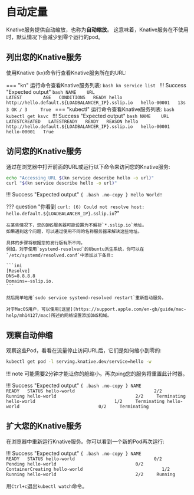 # 自动定量

Knative服务提供自动缩放，也称为**自动缩放**。
这意味着，Knative服务在不使用时，默认情况下会减少到零个运行的pod。

## 列出您的Knative服务

使用Knative (`kn`)命令行查看Knative服务所在的URL:

=== "kn"
    运行命令查看Knative服务列表:
    ```bash
    kn service list
    ```
    !!! Success "Expected output"
        ```bash
        NAME    URL                                                LATEST        AGE   CONDITIONS   READY
        hello   http://hello.default.${LOADBALANCER_IP}.sslip.io   hello-00001   13s   3 OK / 3     True
        ```
=== "kubectl"
    运行命令查看Knative服务列表:
    ```bash
    kubectl get ksvc
    ```
    !!! Success "Expected output"
        ```bash
        NAME    URL                                                LATESTCREATED   LATESTREADY   READY   REASON
        hello   http://hello.default.${LOADBALANCER_IP}.sslip.io   hello-00001     hello-00001   True
        ```

## 访问您的Knative服务

通过在浏览器中打开前面的URL或运行以下命令来访问您的Knative服务:

```bash
echo "Accessing URL $(kn service describe hello -o url)"
curl "$(kn service describe hello -o url)"
```

!!! Success "Expected output"
    ```{ .bash .no-copy }
    Hello World!
    ```

??? question "你看到 `curl: (6) Could not resolve host: hello.default.${LOADBALANCER_IP}.sslip.io`?"

    在某些情况下，您的DNS服务器可能设置为不解析`*.sslip.io`地址。
    如果遇到这个问题，可以通过使用不同的名称服务器来解决这些地址。

    具体的步骤将根据您的发行版有所不同。
    例如，对于使用`systemd-resolved`的Ubuntu派生系统，你可以在`/etc/systemd/resolved.conf`中添加以下条目:

    ```ini
    [Resolve]
    DNS=8.8.8.8
    Domains=~sslip.io.
    ```

    然后简单地用`sudo service systemd-resolved restart`重新启动服务。

    对于MacOS用户，可以使用[这里](https://support.apple.com/en-gb/guide/mac-help/mh14127/mac)所述的网络设置添加DNS和域。

## 观察自动伸缩

观察这些Pod，看看在流量停止访问URL后，它们是如何缩小到零的:

```bash
kubectl get pod -l serving.knative.dev/service=hello -w
```

!!! note
    可能需要2分钟才能让你的舱缩小。再次ping您的服务将重置此计时器。

!!! Success "Expected output"
    ```{ .bash .no-copy }
    NAME                                     READY   STATUS
    hello-world                              2/2     Running
    hello-world                              2/2     Terminating
    hello-world                              1/2     Terminating
    hello-world                              0/2     Terminating
    ```

## 扩大您的Knative服务

在浏览器中重新运行Knative服务。你可以看到一个新的Pod再次运行:

!!! Success "Expected output"
    ```{ .bash .no-copy }
    NAME                                     READY   STATUS
    hello-world                              0/2     Pending
    hello-world                              0/2     ContainerCreating
    hello-world                              1/2     Running
    hello-world                              2/2     Running
    ```

用`Ctrl+c`退出`kubectl watch`命令。
